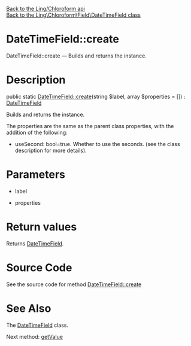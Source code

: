 [Back to the Ling/Chloroform api](https://github.com/lingtalfi/Chloroform/blob/master/doc/api/Ling/Chloroform.md)<br>
[Back to the Ling\Chloroform\Field\DateTimeField class](https://github.com/lingtalfi/Chloroform/blob/master/doc/api/Ling/Chloroform/Field/DateTimeField.md)


DateTimeField::create
================



DateTimeField::create — Builds and returns the instance.




Description
================


public static [DateTimeField::create](https://github.com/lingtalfi/Chloroform/blob/master/doc/api/Ling/Chloroform/Field/DateTimeField/create.md)(string $label, array $properties = []) : [DateTimeField](https://github.com/lingtalfi/Chloroform/blob/master/doc/api/Ling/Chloroform/Field/DateTimeField.md)




Builds and returns the instance.


The properties are the same as the parent class properties,
with the addition of the following:

- useSecond: bool=true. Whether to use the seconds. (see the class description for more details).




Parameters
================


- label

    

- properties

    


Return values
================

Returns [DateTimeField](https://github.com/lingtalfi/Chloroform/blob/master/doc/api/Ling/Chloroform/Field/DateTimeField.md).








Source Code
===========
See the source code for method [DateTimeField::create](https://github.com/lingtalfi/Chloroform/blob/master/Field/DateTimeField.php#L47-L54)


See Also
================

The [DateTimeField](https://github.com/lingtalfi/Chloroform/blob/master/doc/api/Ling/Chloroform/Field/DateTimeField.md) class.

Next method: [getValue](https://github.com/lingtalfi/Chloroform/blob/master/doc/api/Ling/Chloroform/Field/DateTimeField/getValue.md)<br>

